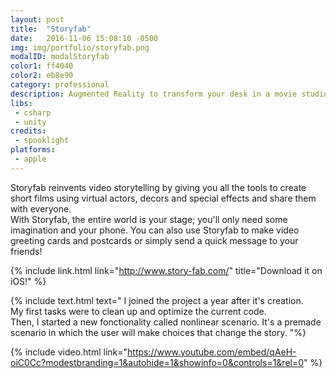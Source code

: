 ```yaml
---
layout: post
title:  "Storyfab"
date:   2016-11-06 15:08:10 -0500
img: img/portfolio/storyfab.png
modalID: modalStoryfab
color1: ff4040
color2: eb8e90
category: professional
description: Augmented Reality to transform your desk in a movie studio with virtual actors and decors!
libs:
 - csharp
 - unity
credits:
 - spooklight
platforms:
 - apple
---
```

Storyfab reinvents video storytelling by giving you all the tools to create short films using virtual actors, decors and special effects and share them with everyone.<br/>
With Storyfab, the entire world is your stage; you'll only need some imagination and your phone. You can also use Storyfab to make video greeting cards and postcards or simply send a quick message to your friends!

{% include link.html link="http://www.story-fab.com/" title="Download it on iOS!" %}

{% include text.html text="
I joined the project a year after it's creation.<br/>
My first tasks were to clean up and optimize the current code.<br/>
Then, I started a new fonctionality called nonlinear scenario. It's a premade scenario in which the user will make choices that change the story.
"%}

{% include video.html link="https://www.youtube.com/embed/qAeH-oiC0Cc?modestbranding=1&autohide=1&showinfo=0&controls=1&rel=0" %}
